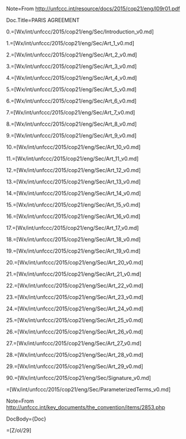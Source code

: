 Note=From http://unfccc.int/resource/docs/2015/cop21/eng/l09r01.pdf

Doc.Title=PARIS AGREEMENT

0.=[Wx/int/unfccc/2015/cop21/eng/Sec/Introduction_v0.md]

1.=[Wx/int/unfccc/2015/cop21/eng/Sec/Art_1_v0.md]

2.=[Wx/int/unfccc/2015/cop21/eng/Sec/Art_2_v0.md]

3.=[Wx/int/unfccc/2015/cop21/eng/Sec/Art_3_v0.md]

4.=[Wx/int/unfccc/2015/cop21/eng/Sec/Art_4_v0.md]

5.=[Wx/int/unfccc/2015/cop21/eng/Sec/Art_5_v0.md]

6.=[Wx/int/unfccc/2015/cop21/eng/Sec/Art_6_v0.md]

7.=[Wx/int/unfccc/2015/cop21/eng/Sec/Art_7_v0.md]

8.=[Wx/int/unfccc/2015/cop21/eng/Sec/Art_8_v0.md]

9.=[Wx/int/unfccc/2015/cop21/eng/Sec/Art_9_v0.md]

10.=[Wx/int/unfccc/2015/cop21/eng/Sec/Art_10_v0.md]

11.=[Wx/int/unfccc/2015/cop21/eng/Sec/Art_11_v0.md]

12.=[Wx/int/unfccc/2015/cop21/eng/Sec/Art_12_v0.md]

13.=[Wx/int/unfccc/2015/cop21/eng/Sec/Art_13_v0.md]

14.=[Wx/int/unfccc/2015/cop21/eng/Sec/Art_14_v0.md]

15.=[Wx/int/unfccc/2015/cop21/eng/Sec/Art_15_v0.md]

16.=[Wx/int/unfccc/2015/cop21/eng/Sec/Art_16_v0.md]

17.=[Wx/int/unfccc/2015/cop21/eng/Sec/Art_17_v0.md]

18.=[Wx/int/unfccc/2015/cop21/eng/Sec/Art_18_v0.md]

19.=[Wx/int/unfccc/2015/cop21/eng/Sec/Art_19_v0.md]

20.=[Wx/int/unfccc/2015/cop21/eng/Sec/Art_20_v0.md]

21.=[Wx/int/unfccc/2015/cop21/eng/Sec/Art_21_v0.md]

22.=[Wx/int/unfccc/2015/cop21/eng/Sec/Art_22_v0.md]

23.=[Wx/int/unfccc/2015/cop21/eng/Sec/Art_23_v0.md]

24.=[Wx/int/unfccc/2015/cop21/eng/Sec/Art_24_v0.md]

25.=[Wx/int/unfccc/2015/cop21/eng/Sec/Art_25_v0.md]

26.=[Wx/int/unfccc/2015/cop21/eng/Sec/Art_26_v0.md]

27.=[Wx/int/unfccc/2015/cop21/eng/Sec/Art_27_v0.md]

28.=[Wx/int/unfccc/2015/cop21/eng/Sec/Art_28_v0.md]

29.=[Wx/int/unfccc/2015/cop21/eng/Sec/Art_29_v0.md]

90.=[Wx/int/unfccc/2015/cop21/eng/Sec/Signature_v0.md]

=[Wx/int/unfccc/2015/cop21/eng/Sec/ParameterizedTerms_v0.md]

Note=From http://unfccc.int/key_documents/the_convention/items/2853.php

DocBody={Doc}

=[Z/ol/29]